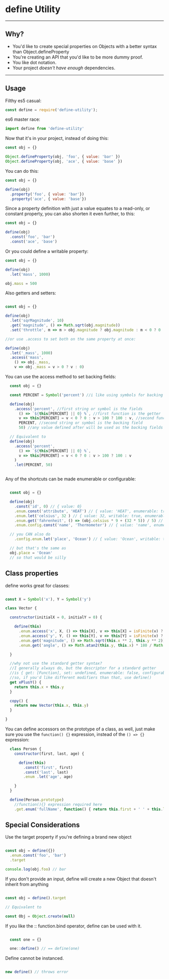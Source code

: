 # define Utility
___

## Why?

- You'd like to create special properties on Objects with a better syntax than Object.defineProperty
- You're creating an API that you'd like to be more dummy proof.
- You like dot notation.
- Your project *doesn't have enough* dependencies.

___

## Usage

Filthy es5 casual:

```js
const define = require('define-utility');
```

es6 master race:

```js
import define from 'define-utility'
```


Now that it's in your project, instead of doing this:
```js
const obj = {}

Object.defineProperty(obj, 'foo', { value: 'bar' })
Object.defineProperty(obj, 'ace', { value: 'base' })
```

You can do this:
```js
const obj = {}

define(obj)
  .property('foo', { value: 'bar'})
  .property('ace', { value: 'base'})
```

Since a property definition with just a value equates to a read-only, or constant property, you can also shorten it even further, to this:

```js
const obj = {}

define(obj)
  .const('foo', 'bar')
  .const('ace', 'base')

```

Or you could define a writable property:

```js
const obj = {}

define(obj)
  .let('mass', 1000)

obj.mass = 500
```

Also getters and setters:

```js

const obj = {}

define(obj)
  .let('sqrMagnitude', 10)
  .get('magnitude', () => Math.sqrt(obj.magnitude))
  .set('throttle', m => m > obj.magnitude ? obj.magnitude : m < 0 ? 0 : m)

//or use .access to set both on the same property at once:

define(obj)
  .let('_mass', 1000)
  .access('mass',
    () => obj._mass,
    v => obj._mass = v > 0 ? v : 0)

```

You can use the access method to set backing fields:

```js
  const obj = {}

  const PERCENT = Symbol('percent') //i like using symbols for backing fields

  define(obj)
    .access('percent', //first string or symbol is the fields
      () => `${this[PERCENT] || 0} %`, //first function is the getter          
      v => this[PERCENT] = v < 0 ? 0 : v > 100 ? 100 : v, //second function is the setter        
      PERCENT, //second string or symbol is the backing field
      50) //any value defined after will be used as the backing fields default value

  // Equivalent to
  define(obj)
    .access('percent',
      () => `${this[PERCENT] || 0} %`,
      v => this[PERCENT] = v < 0 ? 0 : v > 100 ? 100 : v
    )
    .let(PERCENT, 50)



```

Any of the shortcuts can be made enumerable or configurable:

```js

  const obj = {}

  define(obj)
    .const('id', 0) // { value: 0}
    .enum.const('attribute', 'HEAT') // { value: 'HEAT', enumerable: true }
    .enum.let('celsius', 32 ) // { value: 32, writable: true, enumerable: true }
    .enum.get('fahrenheit', () => (obj.celsius * 9 + (32 * 5)) / 5) // { get: [Function], enumerable: true }
    .enum.config.const('name', 'Thermometer') // { value: 'name', enumerable: true, configurable: true }

  // you CAN also do
    .config.enum.let('place', 'Ocean') // { value: 'Ocean', writable: true, configurable: true, enumerable: true }

  // but that's the same as
  obj.place = 'Ocean'
  // so that would be silly

```

## Class properties

define works great for classes:

```js

const X = Symbol('x'), Y = Symbol('y')

class Vector {

  constructor(initialX = 0, initialY = 0) {

    define(this)
      .enum.access('x', X, () => this[X], v => this[X] = isFinite(v) ? v : this[X], initialX)
      .enum.access('y', Y, () => this[Y], v => this[Y] = isFinite(v) ? v : this[Y], initialY)
      .enum.get('magnitude', () => Math.sqrt(this.x ** 2, this.y ** 2))
      .enum.get('angle', () => Math.atan2(this.y, this.x) * 180 / Math.PI)

  }

  //why not use the standard getter syntax?
  //I generally always do, but the descriptor for a standard getter
  //is { get: [Function], set: undefined, enumerable: false, configurable: true }
  //so, if you'd like different modifiers than that, use define()
  get xPlusY() {
    return this.x + this.y
  }

  copy() {
    return new Vector(this.x, this.y)
  }

}

```

You can define accessors on the prototype of a class, as well, just make sure you use the ``` function() {} ``` expression, instead of the ``` () => {} ``` expression:

```js
  class Person {
    constructor(first, last, age) {

      define(this)
        .const('first', first)
        .const('last', last)
        .enum .let('age', age)

    }
  }

  define(Person.prototype)
    //function(){} expression required here
    .get.enum('fullName', function() { return this.first + ' ' + this.last })
```

## Special Considerations

Use the target property if you're defining a brand new object

```js

const obj = define({})
  .enum.const('foo', 'bar')
  .target

console.log(obj.foo) // bar

```
If you don't provide an input, define will create a new Object that doesn't inherit from anything

```js

const obj = define().target

// Equivalent to

const Obj = Object.create(null)

```

If you like the :: function.bind operator, define can be used with it.

```js

  const one = {}

  one::define() // == define(one)

```

Define cannot be instanced.

```js

new define() // throws error

```
